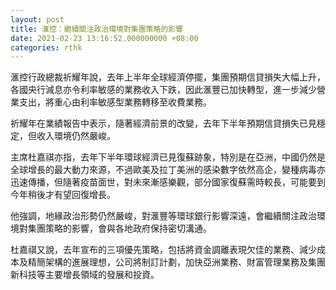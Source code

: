 ```yaml
---
layout: post
title: 滙控：繼續關注政治環境對集團策略的影響
date: 2021-02-23 13:16:52.000000000 +08:00
categories: rthk
---
```


滙控行政總裁祈耀年說，去年上半年全球經濟停擺，集團預期信貸損失大幅上升，各國央行減息亦令利率敏感的業務收入下跌，因此滙豐已加快轉型，進一步減少營業支出，將重心由利率敏感型業務轉移至收費業務。

祈耀年在業績報告中表示，隨著經濟前景的改變，去年下半年預期信貸損失已見穩定，但收入環境仍然嚴峻。

主席杜嘉祺亦指，去年下半年環球經濟已見復蘇跡象，特別是在亞洲，中國仍然是全球增長的最大動力來源，不過歐美及拉丁美洲的感染數字依然高企，變種病毒亦迅速傳播，但隨著疫苗面世，對未來漸感樂觀，部分國家復蘇需時較長，可能要到今年稍後才有望回復增長。

他強調，地緣政治形勢仍然嚴峻，對滙豐等環球銀行影響深遠，會繼續關注政治環境對集團策略的影響，會與各地政府保持密切溝通。

杜嘉祺又說，去年宣布的三項優先策略，包括將資金調離表現欠佳的業務、減少成本及精簡架構的進展理想，公司將制訂計劃，加快亞洲業務、財富管理業務及集團新科技等主要增長領域的發展和投資。

